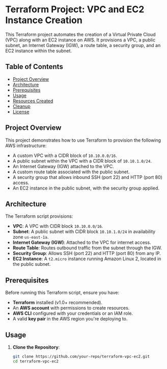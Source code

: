 # Terraform Project: VPC and EC2 Instance Creation

This Terraform project automates the creation of a Virtual Private Cloud (VPC) along with an EC2 instance on AWS. It provisions a VPC, a public subnet, an Internet Gateway (IGW), a route table, a security group, and an EC2 instance within the subnet.

## Table of Contents
- [Project Overview](#project-overview)
- [Architecture](#architecture)
- [Prerequisites](#prerequisites)
- [Usage](#usage)
- [Resources Created](#resources-created)
- [Cleanup](#cleanup)
- [License](#license)

## Project Overview

This project demonstrates how to use Terraform to provision the following AWS infrastructure:
- A custom VPC with a CIDR block of `10.10.0.0/16`.
- A public subnet within the VPC with a CIDR block of `10.10.1.0/24`.
- An Internet Gateway (IGW) attached to the VPC.
- A custom route table associated with the public subnet.
- A security group that allows inbound SSH (port 22) and HTTP (port 80) access.
- An EC2 instance in the public subnet, with the security group applied.

## Architecture

The Terraform script provisions:
- **VPC**: A VPC with CIDR block `10.10.0.0/16`.
- **Subnet**: A public subnet with CIDR block `10.10.1.0/24` in availability zone `us-east-1a`.
- **Internet Gateway (IGW)**: Attached to the VPC for internet access.
- **Route Table**: Routes outbound traffic from the subnet through the IGW.
- **Security Group**: Allows SSH (port 22) and HTTP (port 80) from any IP.
- **EC2 Instance**: A `t2.micro` instance running Amazon Linux 2, located in the public subnet.

## Prerequisites

Before running this Terraform script, ensure you have:
- **Terraform** installed (v1.0+ recommended).
- An **AWS account** with permissions to create resources.
- **AWS CLI** configured with your credentials or an IAM role.
- A valid **key pair** in the AWS region you're deploying to.

## Usage

1. **Clone the Repository**:
   ```bash
   git clone https://github.com/your-repo/terraform-vpc-ec2.git
   cd terraform-vpc-ec2

